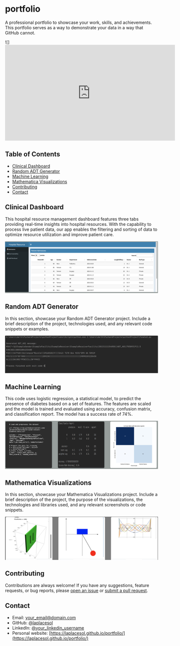 # portfolio

A professional portfolio to showcase your work, skills, and achievements. This portfolio serves as a way to demonstrate your data in a way that GitHub cannot.

![]<iframe width="560" height="315" src="https://www.youtube.com/embed/J7DrQMkf4q8" frameborder="0" allowfullscreen></iframe>


## Table of Contents

- [Clinical Dashboard](#clinical-dashboard)
- [Random ADT Generator](#random-adt-generator)
- [Machine Learning](#machine-learning)
- [Mathematica Visualizations](#mathematica-visualizations)
- [Contributing](#contributing)
- [Contact](#contact)

## Clinical Dashboard

This hospital resource management dashboard features three tabs providing real-time insights into hospital resources. With the capability to process live patient data, our app enables the filtering and sorting of data to optimize resource utilization and improve patient care.

![](images/ClinicalDashboard.png)

## Random ADT Generator

In this section, showcase your Random ADT Generator project. Include a brief description of the project, technologies used, and any relevant code snippets or examples.

![](images/ADTGen.png)

## Machine Learning

This code uses logistic regression, a statistical model, to predict the presence of diabetes based on a set of features. The features are scaled and the model is trained and evaluated using accuracy, confusion matrix, and classification report. The model has a success rate of 74%.

![](images/MachineLearning.png)

## Mathematica Visualizations

In this section, showcase your Mathematica Visualizations project. Include a brief description of the project, the purpose of the visualizations, the technologies and libraries used, and any relevant screenshots or code snippets.

![](images/Mathematica.png)

## Contributing

Contributions are always welcome! If you have any suggestions, feature requests, or bug reports, please [open an issue](https://github.com/your_username/professional-portfolio/issues) or [submit a pull request](https://github.com/your_username/professional-portfolio/pulls).



## Contact

- Email: your_email@domain.com
- GitHub: [@laplacesol](https://github.com/laplacesol)
- LinkedIn: [@your_linkedin_username](https://www.linkedin.com/in/your_linkedin_username/)
- Personal website: [https://laplacesol.github.io/portfolio/](https://laplacesol.github.io/portfolio/)
